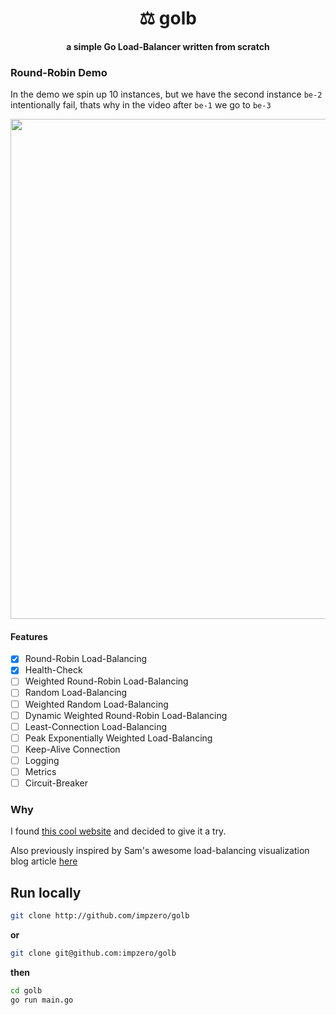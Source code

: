 <h1 align="center">⚖️ golb</h1>

<h4 align="center">
a simple Go Load-Balancer written from scratch
</h4>

### Round-Robin Demo
In the demo we spin up 10 instances, but we have the second instance `be-2` intentionally fail, thats why in the video after `be-1` we go to `be-3`

<p align="center">
<img width="800" src="https://github.com/impzero/golb/assets/35530157/3ecfd141-7ec8-4ae2-bffc-ab305503880b"/>
</p>

#### Features

- [x] Round-Robin Load-Balancing
- [x] Health-Check
- [ ] Weighted Round-Robin Load-Balancing
- [ ] Random Load-Balancing
- [ ] Weighted Random Load-Balancing
- [ ] Dynamic Weighted Round-Robin Load-Balancing
- [ ] Least-Connection Load-Balancing
- [ ] Peak Exponentially Weighted Load-Balancing
- [ ] Keep-Alive Connection
- [ ] Logging
- [ ] Metrics
- [ ] Circuit-Breaker

### Why

I found [this cool website](https://codingchallenges.fyi/challenges/challenge-load-balancer/) and decided to give it a try.

Also previously inspired by Sam's awesome load-balancing visualization blog article [here](https://samwho.dev/load-balancing/)

## Run locally

```bash
git clone http://github.com/impzero/golb
```

**or**

```bash
git clone git@github.com:impzero/golb
```

**then**

```bash
cd golb
go run main.go
```
